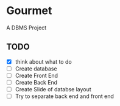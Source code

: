 # Gourmet
A DBMS Project

## TODO
- [x] think about what to do
- [ ] Create database
- [ ] Create Front End
- [ ] Create Back End
- [ ] Create Slide of databse layout
- [ ] Try to separate back end and front end
